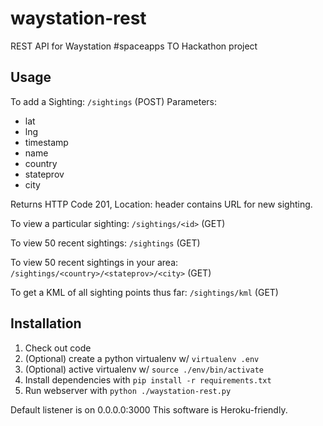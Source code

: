 waystation-rest
===============

REST API for Waystation #spaceapps TO Hackathon project

Usage
-----

To add a Sighting:
`/sightings` (POST)
Parameters:
* lat
* lng
* timestamp
* name
* country
* stateprov
* city

Returns HTTP Code 201, Location: header contains URL for new sighting.

To view a particular sighting:
`/sightings/<id>` (GET)

To view 50 recent sightings:
`/sightings` (GET)

To view 50 recent sightings in your area:
`/sightings/<country>/<stateprov>/<city>` (GET)

To get a KML of all sighting points thus far:
`/sightings/kml` (GET)

Installation
------------

1. Check out code
2. (Optional) create a python virtualenv w/ `virtualenv .env`
3. (Optional) active virtualenv w/ `source ./env/bin/activate`
4. Install dependencies with `pip install -r requirements.txt`
5. Run webserver with `python ./waystation-rest.py`

Default listener is on 0.0.0.0:3000
This software is Heroku-friendly.
